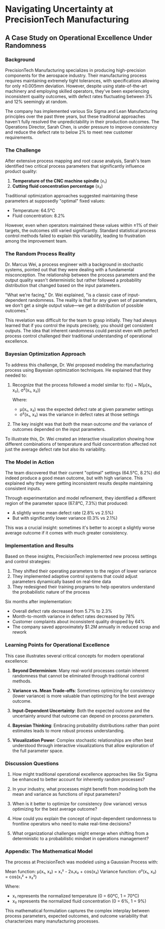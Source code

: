 # Navigating Uncertainty at PrecisionTech Manufacturing

## A Case Study on Operational Excellence Under Randomness

### Background

PrecisionTech Manufacturing specializes in producing high-precision components for the aerospace industry. Their manufacturing process requires maintaining extremely tight tolerances, with specifications allowing for only ±0.005mm deviation. However, despite using state-of-the-art machinery and employing skilled operators, they've been experiencing inconsistent quality outcomes, with defect rates fluctuating between 3% and 12% seemingly at random.

The company has implemented various Six Sigma and Lean Manufacturing principles over the past three years, but these traditional approaches haven't fully resolved the unpredictability in their production outcomes. The Operations Director, Sarah Chen, is under pressure to improve consistency and reduce the defect rate to below 2% to meet new customer requirements.

### The Challenge

After extensive process mapping and root cause analysis, Sarah's team identified two critical process parameters that significantly influence product quality:

1. **Temperature of the CNC machine spindle** (x₁)
2. **Cutting fluid concentration percentage** (x₂)

Traditional optimization approaches suggested maintaining these parameters at supposedly "optimal" fixed values:

- Temperature: 64.5°C
- Fluid concentration: 8.2%

However, even when operators maintained these values within ±1% of their targets, the outcomes still varied significantly. Standard statistical process control methods failed to explain this variability, leading to frustration among the improvement team.

### The Random Process Reality

Dr. Marcus Wei, a process engineer with a background in stochastic systems, pointed out that they were dealing with a fundamental misconception. The relationship between the process parameters and the output quality wasn't deterministic but rather followed a probability distribution that changed based on the input parameters.

"What we're facing," Dr. Wei explained, "is a classic case of input-dependent randomness. The reality is that for any given set of parameters, we don't get a single output value—we get a distribution of possible outcomes."

This revelation was difficult for the team to grasp initially. They had always learned that if you control the inputs precisely, you should get consistent outputs. The idea that inherent randomness could persist even with perfect process control challenged their traditional understanding of operational excellence.

### Bayesian Optimization Approach

To address this challenge, Dr. Wei proposed modeling the manufacturing process using Bayesian optimization techniques. He explained that they needed to:

1. Recognize that the process followed a model similar to:
   f(x) ~ N(μ(x₁, x₂), σ²(x₁, x₂))

   Where:

   - μ(x₁, x₂) was the expected defect rate at given parameter settings
   - σ²(x₁, x₂) was the variance in defect rates at those settings

2. The key insight was that _both_ the mean outcome _and_ the variance of outcomes depended on the input parameters.

To illustrate this, Dr. Wei created an interactive visualization showing how different combinations of temperature and fluid concentration affected not just the average defect rate but also its variability.

### The Model in Action

The team discovered that their current "optimal" settings (64.5°C, 8.2%) did indeed produce a good mean outcome, but with high variance. This explained why they were getting inconsistent results despite maintaining consistent inputs.

Through experimentation and model refinement, they identified a different region of the parameter space (67.8°C, 7.3%) that produced:

- A slightly worse mean defect rate (2.8% vs 2.5%)
- But with significantly lower variance (0.3% vs 2.1%)

This was a crucial insight: sometimes it's better to accept a slightly worse average outcome if it comes with much greater consistency.

### Implementation and Results

Based on these insights, PrecisionTech implemented new process settings and control strategies:

1. They shifted their operating parameters to the region of lower variance
2. They implemented adaptive control systems that could adjust parameters dynamically based on real-time data
3. They redesigned their training programs to help operators understand the probabilistic nature of the process

Six months after implementation:

- Overall defect rate decreased from 5.7% to 2.3%
- Month-to-month variance in defect rates decreased by 78%
- Customer complaints about inconsistent quality dropped by 64%
- The company saved approximately $1.2M annually in reduced scrap and rework

### Learning Points for Operational Excellence

This case illustrates several critical concepts for modern operational excellence:

1. **Beyond Determinism**: Many real-world processes contain inherent randomness that cannot be eliminated through traditional control methods.

2. **Variance vs. Mean Trade-offs**: Sometimes optimizing for consistency (lower variance) is more valuable than optimizing for the best average outcome.

3. **Input-Dependent Uncertainty**: Both the expected outcome and the uncertainty around that outcome can depend on process parameters.

4. **Bayesian Thinking**: Embracing probability distributions rather than point estimates leads to more robust process understanding.

5. **Visualization Power**: Complex stochastic relationships are often best understood through interactive visualizations that allow exploration of the full parameter space.

### Discussion Questions

1. How might traditional operational excellence approaches like Six Sigma be enhanced to better account for inherently random processes?

2. In your industry, what processes might benefit from modeling both the mean and variance as functions of input parameters?

3. When is it better to optimize for consistency (low variance) versus optimizing for the best average outcome?

4. How could you explain the concept of input-dependent randomness to frontline operators who need to make real-time decisions?

5. What organizational challenges might emerge when shifting from a deterministic to a probabilistic mindset in operations management?

### Appendix: The Mathematical Model

The process at PrecisionTech was modeled using a Gaussian Process with:

Mean function: μ(x₁, x₂) = x₁² - 2x₁x₂ + cos(x₂)
Variance function: σ²(x₁, x₂) = cos(x₁² + x₂²)

Where:

- x₁ represents the normalized temperature (0 = 60°C, 1 = 70°C)
- x₂ represents the normalized fluid concentration (0 = 6%, 1 = 9%)

This mathematical formulation captures the complex interplay between process parameters, expected outcomes, and outcome variability that characterizes many manufacturing processes.
